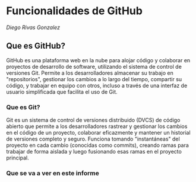 # Funcionalidades de GitHub 
_Diego Rivas Gonzalez_
## Que es GitHub?
GitHub es una plataforma web en la nube para alojar código y colaborar en proyectos de desarrollo de software, utilizando el sistema de control de versiones Git. Permite a los desarrolladores almacenar su trabajo en "repositorios", gestionar los cambios a lo largo del tiempo, compartir su código, y trabajar en equipo con otros, incluso a través de una interfaz de usuario simplificada que facilita el uso de Git.
### Que es Git?
Git es un sistema de control de versiones distribuido (DVCS) de código abierto que permite a los desarrolladores rastrear y gestionar los cambios en el código de un proyecto, colaborar eficazmente y mantener un historial de versiones completo y seguro. Funciona tomando "instantáneas" del proyecto en cada cambio (conocidas como commits), creando ramas para trabajar de forma aislada y luego fusionando esas ramas en el proyecto principal.
### Que se va a ver en este informe
